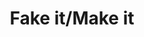 ---
pid: LLL11
title: Fake it/Make it
location_transcription: Every corner & hidey hole
zipcode: '19123'
outside_phl: 
neighborhood: Northern Liberties,Loft District
age: 
age_range: 
instagram: 
image_file_name: LLL_11.jpg
proposal_transcription: mirrors w/ words above them (e.g. activist, creator, etc.)
  can be full-length or hand-mirror sized. anywhere & everywhere. My cohort and I
  are thinking about making this installation a reality by ourselves.
topic: Art,Inclusivity,Uplifting
topic_summary: 0, 0, 0
type: Interactive
keywords_other: Mirror, Activist, Creator, Fake it 'til you make it
credit: 
image_labels: 
twitter: 
facebook: 
permalink: "/monuments/lll11/"
layout: item-page
---